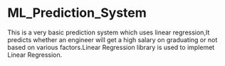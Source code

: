 # ML_Prediction_System
This is a very basic prediction system which uses linear regression,It predicts whether an engineer will get a high salary on graduating or not based on various factors.Linear Regression library is used to implemet Linear Regression.
